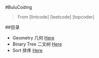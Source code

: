 #BuluCoding

> From [lintcode] [leetcode] [topcoder]

##目录

* Geometry 几何 [Here](https://github.com/zzzvvvxxxd/BuluCoding/blob/master/Geometry/index.md)
* Binary Tree 二叉树 [Here](https://github.com/zzzvvvxxxd/BuluCoding/blob/master/BinaryTree/index.md)
* Sort 排序 [Here](https://github.com/zzzvvvxxxd/BuluCoding/blob/master/Sort/index.md)